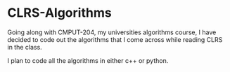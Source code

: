 # CLRS-Algorithms
Going along with CMPUT-204, my universities algorithms course, I have decided to code out the algorithms that I come across while reading CLRS in the class.

I plan to code all the algorithms in either c++ or python.